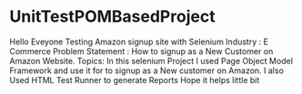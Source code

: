 # UnitTestPOMBasedProject
Hello Eveyone
Testing Amazon signup site with Selenium 
Industry : E Commerce 
Problem Statement : How to signup as a New Customer on Amazon Website. 
Topics: In this selenium Project I used Page Object Model Framework and use it for to signup as a New customer on Amazon. I also Used HTML Test Runner to generate Reports
Hope it helps little bit
